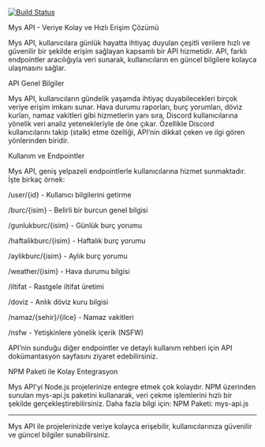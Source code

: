 [![Build Status](https://img.shields.io/travis/username/repository.svg)](https://travis-ci.org/username/repository)

Mys API - Veriye Kolay ve Hızlı Erişim Çözümü

Mys API, kullanıcılara günlük hayatta ihtiyaç duyulan çeşitli verilere hızlı ve güvenilir bir şekilde erişim sağlayan kapsamlı bir API hizmetidir. API, farklı endpointler aracılığıyla veri sunarak, kullanıcıların en güncel bilgilere kolayca ulaşmasını sağlar.

API Genel Bilgiler

Mys API, kullanıcıların gündelik yaşamda ihtiyaç duyabilecekleri birçok veriye erişim imkanı sunar. Hava durumu raporları, burç yorumları, döviz kurları, namaz vakitleri gibi hizmetlerin yanı sıra, Discord kullanıcılarına yönelik veri analiz yetenekleriyle de öne çıkar. Özellikle Discord kullanıcılarını takip (stalk) etme özelliği, API’nin dikkat çeken ve ilgi gören yönlerinden biridir.

Kullanım ve Endpointler

Mys API, geniş yelpazeli endpointlerle kullanıcılarına hizmet sunmaktadır. İşte birkaç örnek:

/user/{id} - Kullanıcı bilgilerini getirme

/burc/{isim} - Belirli bir burcun genel bilgisi

/gunlukburc/{isim} - Günlük burç yorumu

/haftalikburc/{isim} - Haftalık burç yorumu

/aylikburc/{isim} - Aylık burç yorumu

/weather/{isim} - Hava durumu bilgisi

/iltifat - Rastgele iltifat üretimi

/doviz - Anlık döviz kuru bilgisi

/namaz/{sehir}/{ilce} - Namaz vakitleri

/nsfw - Yetişkinlere yönelik içerik (NSFW)


API’nin sunduğu diğer endpointler ve detaylı kullanım rehberi için API dokümantasyon sayfasını ziyaret edebilirsiniz.

NPM Paketi ile Kolay Entegrasyon

Mys API'yi Node.js projelerinize entegre etmek çok kolaydır. NPM üzerinden sunulan mys-api.js paketini kullanarak, veri çekme işlemlerini hızlı bir şekilde gerçekleştirebilirsiniz. Daha fazla bilgi için:
NPM Paketi: mys-api.js


---

Mys API ile projelerinizde veriye kolayca erişebilir, kullanıcılarınıza güvenilir ve güncel bilgiler sunabilirsiniz.
